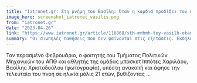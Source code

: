 ```yaml
---
title: "Iatronet.gr: Στη μνήμη του Βασίλη: Όταν η καρδιά προδίδει τον αθλούμενο"
image_hero: screenshot_iatronet_vasilis.png
from: "iatronet.gr"
date: "2023-04-26"
link: "https://www.iatronet.gr/article/116868/sth-mnhmh-toy-vasilh-otan-h-kardia-prodidei-ton-athloymeno"
summary: "Οι σιωπηλές παθήσεις που δεν φαίνονται στις εξετάσεις. Εκδήλωση στο ΑΠΘ για τον αιφνίδιο καρδιακό θάνατο, με αφορμή τον πρόσφατο χαμό ενός φοιτητή - μπασκετμπολίστα."
---
```


Τον περασμένο Φεβρουάριο, ο φοιτητής του Τμήματος Πολιτικών Μηχανικών του ΑΠΘ και αθλητής της ομάδας μπάσκετ Ιππότες Χαριλάου, Βασίλης Χριστοδούλου (φωτογραφία), υπέστη ανακοπή και άφησε την τελευταία του πνοή σε ηλικία μόλις 21 ετών, βυθίζοντας ...